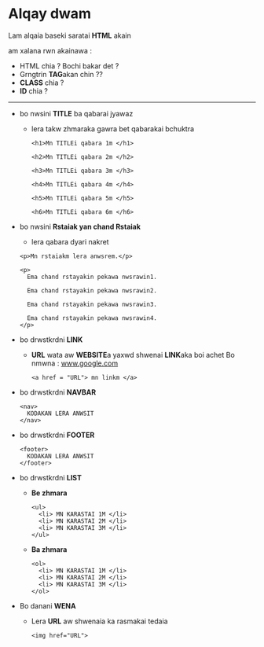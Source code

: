 # Alqay dwam

Lam alqaia baseki saratai **HTML** akain

am xalana rwn akainawa :

* HTML chia ? Bochi bakar det ?
* Grngtrin **TAG**akan chin ??
* **CLASS** chia ?
* **ID** chia ?

------------------------------

* bo nwsini **TITLE** ba qabarai jyawaz
  * lera takw zhmaraka gawra bet qabarakai bchuktra
    ```
    <h1>Mn TITLEi qabara 1m </h1>
    
    <h2>Mn TITLEi qabara 2m </h2>
    
    <h3>Mn TITLEi qabara 3m </h3>
    
    <h4>Mn TITLEi qabara 4m </h4>
    
    <h5>Mn TITLEi qabara 5m </h5>

    <h6>Mn TITLEi qabara 6m </h6>
    ```
* bo nwsini **Rstaiak yan chand Rstaiak**
  * lera qabara dyari nakret
  ```
  <p>Mn rstaiakm lera anwsrem.</p>

  <p>
    Ema chand rstayakin pekawa nwsrawin1.

    Ema chand rstayakin pekawa nwsrawin2.

    Ema chand rstayakin pekawa nwsrawin3.

    Ema chand rstayakin pekawa nwsrawin4.
  </p>
  ```
* bo drwstkrdni **LINK**
  * **URL** wata aw **WEBSITE**a yaxwd shwenai **LINK**aka boi achet
      Bo nmwna : www.google.com
    ```
    <a href = "URL"> mn linkm </a>
    ```

* bo drwstkrdni **NAVBAR** 
  ```
  <nav>
    KODAKAN LERA ANWSIT
  </nav>
  ```
* bo drwstkrdni **FOOTER**
  ```
  <footer>
    KODAKAN LERA ANWSIT
  </footer>
  ```
* bo drwstkrdni **LIST**
  * **Be zhmara**
    ```
    <ul>
      <li> MN KARASTAI 1M </li>
      <li> MN KARASTAI 2M </li>
      <li> MN KARASTAI 3M </li>
    </ul>
    ```
  * **Ba zhmara**
    ```
    <ol>
      <li> MN KARASTAI 1M </li>
      <li> MN KARASTAI 2M </li>
      <li> MN KARASTAI 3M </li>
    </ol>
    ```
* Bo danani **WENA**
  * Lera **URL** aw shwenaia ka rasmakai tedaia
    ```
    <img href="URL">
    ```